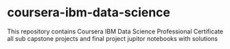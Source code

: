 # coursera-ibm-data-science
This repository contains Coursera IBM Data Science Professional Certificate all sub capstone projects and final project jupitor notebooks with solutions
